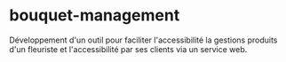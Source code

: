 # bouquet-management
Développement d'un outil pour faciliter l'accessibilité la gestions produits d'un fleuriste et l'accessibilité par ses clients via un service web.
